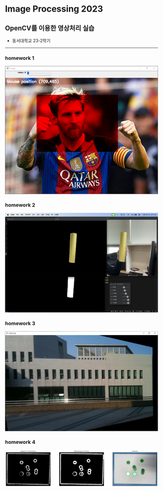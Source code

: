 # Image Processing 2023

## OpenCV를 이용한 영상처리 실습

* 동서대학교 23-2학기

---
### homework 1
![homework_1_image](homework_1.png)

### homework 2
![homework_2_image](homework_2.png)

### homework 3
![homework_3_image](homework_3.png)

### homework 4
![homework_3_image](homework_4.png)
